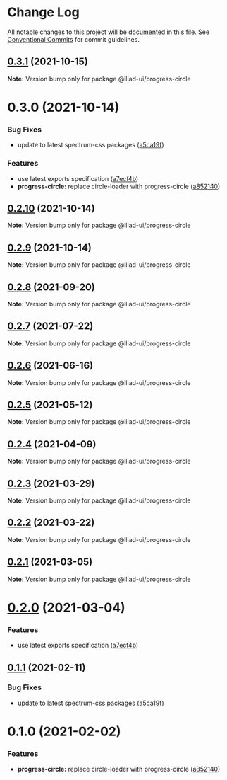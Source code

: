 # Change Log

All notable changes to this project will be documented in this file.
See [Conventional Commits](https://conventionalcommits.org) for commit guidelines.

## [0.3.1](https://github.com/adobe/spectrum-web-components/compare/@lliad-ui/progress-circle@0.3.0...@lliad-ui/progress-circle@0.3.1) (2021-10-15)

**Note:** Version bump only for package @lliad-ui/progress-circle

# 0.3.0 (2021-10-14)

### Bug Fixes

-   update to latest spectrum-css packages ([a5ca19f](https://github.com/adobe/spectrum-web-components/commit/a5ca19f67d5b3f0951667c4441d4d977bf1e0937))

### Features

-   use latest exports specification ([a7ecf4b](https://github.com/adobe/spectrum-web-components/commit/a7ecf4b6da7996f36a8a89f62cc2384709497008))
-   **progress-circle:** replace circle-loader with progress-circle ([a852140](https://github.com/adobe/spectrum-web-components/commit/a852140797f978078d71aceac58f61f744e5a651))

## [0.2.10](https://github.com/adobe/spectrum-web-components/compare/@lliad-ui/progress-circle@0.2.8...@lliad-ui/progress-circle@0.2.10) (2021-10-14)

**Note:** Version bump only for package @lliad-ui/progress-circle

## [0.2.9](https://github.com/adobe/spectrum-web-components/compare/@lliad-ui/progress-circle@0.2.8...@lliad-ui/progress-circle@0.2.9) (2021-10-14)

**Note:** Version bump only for package @lliad-ui/progress-circle

## [0.2.8](https://github.com/adobe/spectrum-web-components/compare/@lliad-ui/progress-circle@0.2.7...@lliad-ui/progress-circle@0.2.8) (2021-09-20)

**Note:** Version bump only for package @lliad-ui/progress-circle

## [0.2.7](https://github.com/adobe/spectrum-web-components/compare/@lliad-ui/progress-circle@0.2.6...@lliad-ui/progress-circle@0.2.7) (2021-07-22)

**Note:** Version bump only for package @lliad-ui/progress-circle

## [0.2.6](https://github.com/adobe/spectrum-web-components/compare/@lliad-ui/progress-circle@0.2.5...@lliad-ui/progress-circle@0.2.6) (2021-06-16)

**Note:** Version bump only for package @lliad-ui/progress-circle

## [0.2.5](https://github.com/adobe/spectrum-web-components/compare/@lliad-ui/progress-circle@0.2.4...@lliad-ui/progress-circle@0.2.5) (2021-05-12)

**Note:** Version bump only for package @lliad-ui/progress-circle

## [0.2.4](https://github.com/adobe/spectrum-web-components/compare/@lliad-ui/progress-circle@0.2.3...@lliad-ui/progress-circle@0.2.4) (2021-04-09)

**Note:** Version bump only for package @lliad-ui/progress-circle

## [0.2.3](https://github.com/adobe/spectrum-web-components/compare/@lliad-ui/progress-circle@0.2.2...@lliad-ui/progress-circle@0.2.3) (2021-03-29)

**Note:** Version bump only for package @lliad-ui/progress-circle

## [0.2.2](https://github.com/adobe/spectrum-web-components/compare/@lliad-ui/progress-circle@0.2.1...@lliad-ui/progress-circle@0.2.2) (2021-03-22)

**Note:** Version bump only for package @lliad-ui/progress-circle

## [0.2.1](https://github.com/adobe/spectrum-web-components/compare/@lliad-ui/progress-circle@0.2.0...@lliad-ui/progress-circle@0.2.1) (2021-03-05)

**Note:** Version bump only for package @lliad-ui/progress-circle

# [0.2.0](https://github.com/adobe/spectrum-web-components/compare/@lliad-ui/progress-circle@0.1.1...@lliad-ui/progress-circle@0.2.0) (2021-03-04)

### Features

-   use latest exports specification ([a7ecf4b](https://github.com/adobe/spectrum-web-components/commit/a7ecf4b6da7996f36a8a89f62cc2384709497008))

## [0.1.1](https://github.com/adobe/spectrum-web-components/compare/@lliad-ui/progress-circle@0.1.0...@lliad-ui/progress-circle@0.1.1) (2021-02-11)

### Bug Fixes

-   update to latest spectrum-css packages ([a5ca19f](https://github.com/adobe/spectrum-web-components/commit/a5ca19f67d5b3f0951667c4441d4d977bf1e0937))

# 0.1.0 (2021-02-02)

### Features

-   **progress-circle:** replace circle-loader with progress-circle ([a852140](https://github.com/adobe/spectrum-web-components/commit/a852140797f978078d71aceac58f61f744e5a651))
